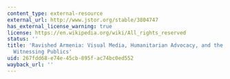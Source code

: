 ```yaml
---
content_type: external-resource
external_url: http://www.jstor.org/stable/3804747
has_external_license_warning: true
license: https://en.wikipedia.org/wiki/All_rights_reserved
status: ''
title: 'Ravished Armenia: Visual Media, Humanitarian Advocacy, and the Formation of
  Witnessing Publics'
uid: 267fdd68-e74e-45cb-895f-ac74bc0ed552
wayback_url: ''
---
```

